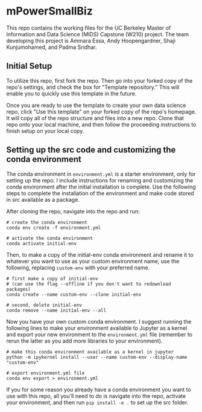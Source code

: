 # mPowerSmallBiz

This repo contains the working files for the UC Berkeley Master of Information and Data Science (MIDS) Capstone (W210) project. The team developing this project is Ammara Essa, Andy Hoopengardner, Shaji Kunjumohamed, and Padma Sridhar.

## Initial Setup

To utilize this repo, first fork the repo. Then go into your forked copy of the repo's settings, and check the box for "Template repository." This will enable you to quickly use this template in the future.

Once you are ready to use the template to create your own data science repo, click "Use this template" on your forked copy of the repo's homepage. It will copy all of the repo structure and files into a new repo. Clone that repo onto your local machine, and then follow the proceeding instructions to finish setup on your local copy.

## Setting up the src code and customizing the conda environment

The conda environment in `environment.yml` is a starter environment, only for setting up the repo. I include instructions for renaming and customizing the conda environment after the initial installation is complete. Use the following steps to complete the installation of the environment and make code stored in src available as a package.

After cloning the repo, navigate into the repo and run:

```
# create the conda environment
conda env create -f environment.yml

# activate the conda environment
conda activate initial-env
```

Then, to make a copy of the initial-env conda environment and rename it to whatever you want to use as your custom environment name, use the following, replacing `custom-env` with your preferred name.

```
# first make a copy of initial-env 
# (can use the flag --offline if you don't want to redownload packages)
conda create --name custom-env --clone initial-env

# second, delete initial-env
conda remove --name initial-env --all
```

Now you have your own custom conda environment. I suggest running the following lines to make your environment available to Jupyter as a kernel and export your new environment to the `environment.yml` file (remember to rerun the latter as you add more libraries to your environment).

```
# make this conda environment available as a kernel in jupyter
python -m ipykernel install --user --name custom-env --display-name "custom-env"

# export environment.yml file
conda env export > environment.yml
```

If you for some reason you already have a conda environment you want to use with this repo, all you'll need to do is navigate into the repo, activate your environment, and then run `pip install -e .` to set up the src folder.

